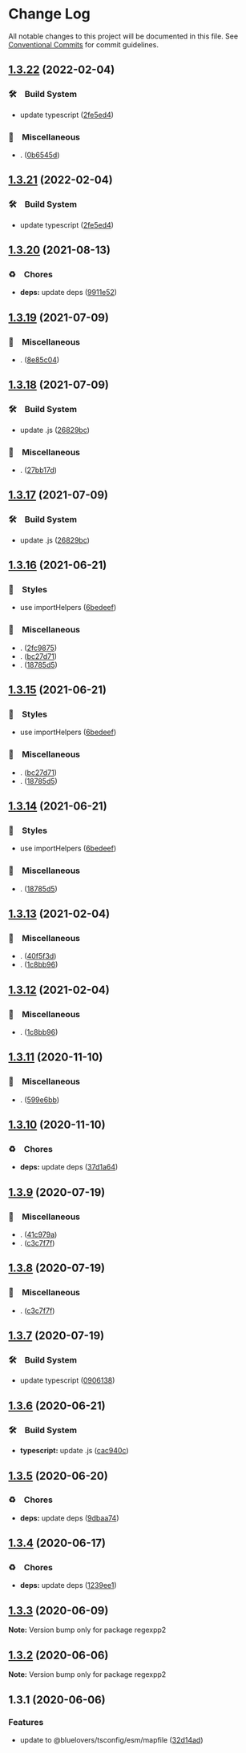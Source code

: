# Change Log

All notable changes to this project will be documented in this file.
See [Conventional Commits](https://conventionalcommits.org) for commit guidelines.

## [1.3.22](https://github.com/bluelovers/regexpp/compare/regexpp2@1.3.20...regexpp2@1.3.22) (2022-02-04)


### 🛠　Build System

* update typescript ([2fe5ed4](https://github.com/bluelovers/regexpp/commit/2fe5ed4bc31717187d91d13d0b64ae797a72731f))


### 🔖　Miscellaneous

* . ([0b6545d](https://github.com/bluelovers/regexpp/commit/0b6545dd60e673a9fde083bf16a1823eb140f3a7))





## [1.3.21](https://github.com/bluelovers/regexpp/compare/regexpp2@1.3.20...regexpp2@1.3.21) (2022-02-04)


### 🛠　Build System

* update typescript ([2fe5ed4](https://github.com/bluelovers/regexpp/commit/2fe5ed4bc31717187d91d13d0b64ae797a72731f))





## [1.3.20](https://github.com/bluelovers/regexpp/compare/regexpp2@1.3.19...regexpp2@1.3.20) (2021-08-13)


### ♻️　Chores

* **deps:** update deps ([9911e52](https://github.com/bluelovers/regexpp/commit/9911e52d7b63a7292ae15139cccf1737944a870e))





## [1.3.19](https://github.com/bluelovers/regexpp/compare/regexpp2@1.3.18...regexpp2@1.3.19) (2021-07-09)


### 🔖　Miscellaneous

* . ([8e85c04](https://github.com/bluelovers/regexpp/commit/8e85c04a9cb7622ef865a383107dbc9ec2f512b4))





## [1.3.18](https://github.com/bluelovers/regexpp/compare/regexpp2@1.3.16...regexpp2@1.3.18) (2021-07-09)


### 🛠　Build System

* update .js ([26829bc](https://github.com/bluelovers/regexpp/commit/26829bcd9557c28497ac40f4b5c7648593ebaca4))


### 🔖　Miscellaneous

* . ([27bb17d](https://github.com/bluelovers/regexpp/commit/27bb17d92d4e39c46f04ab7de9b357fce9667642))





## [1.3.17](https://github.com/bluelovers/regexpp/compare/regexpp2@1.3.16...regexpp2@1.3.17) (2021-07-09)


### 🛠　Build System

* update .js ([26829bc](https://github.com/bluelovers/regexpp/commit/26829bcd9557c28497ac40f4b5c7648593ebaca4))





## [1.3.16](https://github.com/bluelovers/regexpp/compare/regexpp2@1.3.13...regexpp2@1.3.16) (2021-06-21)


### 💎　Styles

* use importHelpers ([6bedeef](https://github.com/bluelovers/regexpp/commit/6bedeefcb325c049cbdfaf3ba3fc3afa7140893d))


### 🔖　Miscellaneous

* . ([2fc9875](https://github.com/bluelovers/regexpp/commit/2fc9875ea48136c70e1dee845d4e1b14eca184a9))
* . ([bc27d71](https://github.com/bluelovers/regexpp/commit/bc27d71024cd06e308b59ba93b08dec6d074996b))
* . ([18785d5](https://github.com/bluelovers/regexpp/commit/18785d50469187976b7aff4379891b93d77140d6))





## [1.3.15](https://github.com/bluelovers/regexpp/compare/regexpp2@1.3.13...regexpp2@1.3.15) (2021-06-21)


### 💎　Styles

* use importHelpers ([6bedeef](https://github.com/bluelovers/regexpp/commit/6bedeefcb325c049cbdfaf3ba3fc3afa7140893d))


### 🔖　Miscellaneous

* . ([bc27d71](https://github.com/bluelovers/regexpp/commit/bc27d71024cd06e308b59ba93b08dec6d074996b))
* . ([18785d5](https://github.com/bluelovers/regexpp/commit/18785d50469187976b7aff4379891b93d77140d6))





## [1.3.14](https://github.com/bluelovers/regexpp/compare/regexpp2@1.3.13...regexpp2@1.3.14) (2021-06-21)


### 💎　Styles

* use importHelpers ([6bedeef](https://github.com/bluelovers/regexpp/commit/6bedeefcb325c049cbdfaf3ba3fc3afa7140893d))


### 🔖　Miscellaneous

* . ([18785d5](https://github.com/bluelovers/regexpp/commit/18785d50469187976b7aff4379891b93d77140d6))





## [1.3.13](https://github.com/bluelovers/regexpp/compare/regexpp2@1.3.11...regexpp2@1.3.13) (2021-02-04)


### 🔖　Miscellaneous

* . ([40f5f3d](https://github.com/bluelovers/regexpp/commit/40f5f3d3fd120c189cd8ad96ea6274372e0b8627))
* . ([1c8bb96](https://github.com/bluelovers/regexpp/commit/1c8bb96673f0b28fea3d489b16f190d651b3e8e3))





## [1.3.12](https://github.com/bluelovers/regexpp/compare/regexpp2@1.3.11...regexpp2@1.3.12) (2021-02-04)


### 🔖　Miscellaneous

* . ([1c8bb96](https://github.com/bluelovers/regexpp/commit/1c8bb96673f0b28fea3d489b16f190d651b3e8e3))





## [1.3.11](https://github.com/bluelovers/regexpp/compare/regexpp2@1.3.10...regexpp2@1.3.11) (2020-11-10)


### 🔖　Miscellaneous

* . ([599e6bb](https://github.com/bluelovers/regexpp/commit/599e6bb14bb2694b92edc63b005f682e13474697))





## [1.3.10](https://github.com/bluelovers/regexpp/compare/regexpp2@1.3.9...regexpp2@1.3.10) (2020-11-10)


### ♻️　Chores

* **deps:** update deps ([37d1a64](https://github.com/bluelovers/regexpp/commit/37d1a64a224cce19d5a738d1f64f45c60f8af31a))





## [1.3.9](https://github.com/bluelovers/regexpp/compare/regexpp2@1.3.7...regexpp2@1.3.9) (2020-07-19)


### 🔖　Miscellaneous

* . ([41c979a](https://github.com/bluelovers/regexpp/commit/41c979a207c1ed6616d3d60eb418bbf6ac01e1bd))
* . ([c3c7f7f](https://github.com/bluelovers/regexpp/commit/c3c7f7fc30adc9cd3fc116cc5cf11a0cc0911e16))





## [1.3.8](https://github.com/bluelovers/regexpp/compare/regexpp2@1.3.7...regexpp2@1.3.8) (2020-07-19)


### 🔖　Miscellaneous

* . ([c3c7f7f](https://github.com/bluelovers/regexpp/commit/c3c7f7fc30adc9cd3fc116cc5cf11a0cc0911e16))





## [1.3.7](https://github.com/bluelovers/regexpp/compare/regexpp2@1.3.6...regexpp2@1.3.7) (2020-07-19)


### 🛠　Build System

* update typescript ([0906138](https://github.com/bluelovers/regexpp/commit/09061382af8b98173cadd92adf736d744c74575d))





## [1.3.6](https://github.com/bluelovers/regexpp/compare/regexpp2@1.3.5...regexpp2@1.3.6) (2020-06-21)


### 🛠　Build System

* **typescript:** update .js ([cac940c](https://github.com/bluelovers/regexpp/commit/cac940c28c2e18405f97e04dca5127bcf6f8debc))





## [1.3.5](https://github.com/bluelovers/regexpp/compare/regexpp2@1.3.4...regexpp2@1.3.5) (2020-06-20)


### ♻️　Chores

* **deps:** update deps ([9dbaa74](https://github.com/bluelovers/regexpp/commit/9dbaa74bed5efd27fc705547b91efc893991b492))





## [1.3.4](https://github.com/bluelovers/regexpp/compare/regexpp2@1.3.3...regexpp2@1.3.4) (2020-06-17)


### ♻️　Chores

* **deps:** update deps ([1239ee1](https://github.com/bluelovers/regexpp/commit/1239ee1ed3987e1c40c8b45ae8ac206fd8673a08))





## [1.3.3](https://github.com/bluelovers/regexpp/compare/regexpp2@1.3.2...regexpp2@1.3.3) (2020-06-09)

**Note:** Version bump only for package regexpp2





## [1.3.2](https://github.com/bluelovers/regexpp/compare/regexpp2@1.3.1...regexpp2@1.3.2) (2020-06-06)

**Note:** Version bump only for package regexpp2





## 1.3.1 (2020-06-06)


### Features

* update to @bluelovers/tsconfig/esm/mapfile ([32d14ad](https://github.com/bluelovers/regexpp/commit/32d14ad16744c5927e83175df56d1a7428645374))
